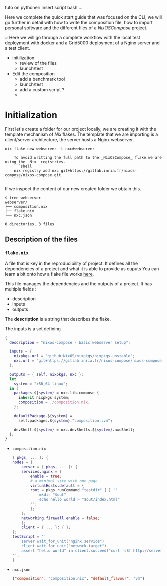 tuto on pythoneri insert script bash ...


Here we complete the quick start guide that was focused on the CLI, we will go further in detail with how to write the composition file, how to import personal software and the different files of a _NixOSCompose_ project.

~ Here we will go through a complete workflow with the local test deployment with docker and a Grid5000 deployment of a Nginx server and a test client.

- initilization
  - review of the files
  - launch/test
- Edit the composition
  - add a benchmark tool
  - launch/test
  - add a custom script ?
  -

# Initialization

First let's create a folder for our project locally, we are creating it with the template mechanism of _Nix_ flakes. The template that we are importing is a client/server architecture, the server hosts a Nginx webserver.

```
nix flake new webserver -t nxc#webserver
```

~~~admonish info
    To avoid writting the full path to the _NixOSCompose_ flake we are using the _Nix_ registries.
    ```shell
    nix registry add nxc git+https://gitlab.inria.fr/nixos-compose/nixos-compose.git
    ```
~~~

If we inspect the content of our new created folder we obtain this.
```
$ tree webserver
webserver/
├── composition.nix
├── flake.nix
└── nxc.json

0 directories, 3 files
```

## Description of the files

### `flake.nix`
  A file that is key in the reproducibility of project. It defines all the dependencies of a project and what it is able to provide as ouputs
  You can learn a bit onto how a flake file works [here](https://nix-tutorial.gitlabpages.inria.fr/nix-tutorial/flakes.html).

  This file manages the dependencies and the outputs of a project. It has multiple fields :
   - description
   - inputs
   - outputs

  The **description** is a string that describes the flake.

  The inputs is a set defining
  ```nix
  {
    description = "nixos-compose - basic webserver setup";

    inputs = {
      nixpkgs.url = "github:NixOS/nixpkgs/nixpkgs-unstable";
      nxc.url = "git+https://gitlab.inria.fr/nixos-compose/nixos-compose.git";
    };

    outputs = { self, nixpkgs, nxc }:
    let
      system = "x86_64-linux";
    in {
      packages.${system} = nxc.lib.compose {
        inherit nixpkgs system;
        composition = ./composition.nix;
      };

      defaultPackage.${system} =
        self.packages.${system}."composition::vm";

      devShell.${system} = nxc.devShells.${system}.nxcShell;
    };
  }
  ```


- `composition.nix`
    ```nix
    { pkgs, ... }: {
    nodes = {
        server = { pkgs, ... }: {
        services.nginx = {
            enable = true;
            # a minimal site with one page
            virtualHosts.default = {
            root = pkgs.runCommand "testdir" { } ''
                mkdir "$out"
                echo hello world > "$out/index.html"
            '';
            };
        };
        networking.firewall.enable = false;
        };
        client = { ... }: { };
    };
    testScript = ''
        server.wait_for_unit("nginx.service")
        client.wait_for_unit("network.target")
        assert "hello world" in client.succeed("curl -sSf http://server/")
    '';
    }
    ```
- `nxc.json`
    ```json
    {"composition": "composition.nix", "default_flavour": "vm"}
    ```
<!-- # Edit of composition

# Build

# Test in docker

## Driver
## TestScript
# Import on g5k

# Build on g5k
## build reservation

# run on G5K
## reservation
## start
## connect -->
